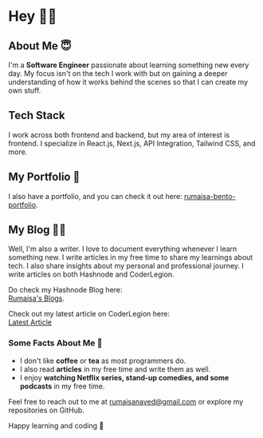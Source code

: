 # Hey 👋🏻 

## About Me 😇
I'm a **Software Engineer** passionate about learning something new every day. My focus isn't on the tech I work with but on gaining a deeper understanding of how it works behind the scenes so that I can create my own stuff.  

## Tech Stack  
I work across both frontend and backend, but my area of interest is frontend. I specialize in React.js, Next.js, API Integration, Tailwind CSS, and more.  

## My Portfolio 🚀  
I also have a portfolio, and you can check it out here: [rumaisa-bento-portfolio](https://rumaisa-bento-portfolio.netlify.app/).  

## My Blog ✍🏻  
Well, I'm also a writer. I love to document everything whenever I learn something new. I write articles in my free time to share my learnings about tech. I also share insights about my personal and professional journey. I write articles on both Hashnode and CoderLegion.

Do check my Hashnode Blog here:  
[Rumaisa's Blogs](https://rumaisanaveed.hashnode.dev/).  

Check out my latest article on CoderLegion here:  
[Latest Article](https://coderlegion.com/877/mistakes-i-made-in-my-software-engineering-career)  

### Some Facts About Me 🤔  
- I don't like **coffee** or **tea** as most programmers do.  
- I also read **articles** in my free time and write them as well.  
- I enjoy **watching Netflix series, stand-up comedies, and some podcasts** in my free time.  

Feel free to reach out to me at rumaisanaved@gmail.com or explore my repositories on GitHub.  

Happy learning and coding 🤍  
